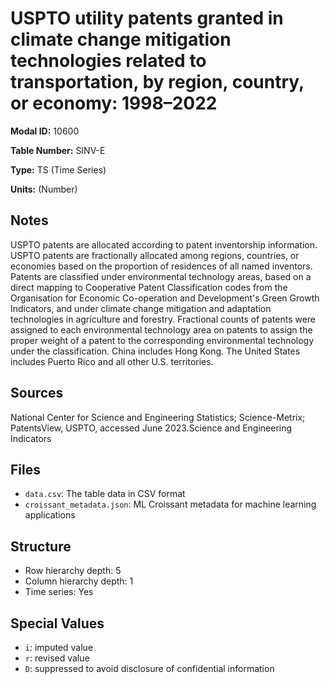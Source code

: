 # USPTO utility patents granted in climate change mitigation technologies related to transportation, by region, country, or economy: 1998–2022

**Modal ID:** 10600

**Table Number:** SINV-E

**Type:** TS (Time Series)

**Units:** (Number)

## Notes

USPTO patents are allocated according to patent inventorship information. USPTO patents are fractionally allocated among regions, countries, or economies based on the proportion of residences of all named inventors. Patents are classified under environmental technology areas, based on a direct mapping to Cooperative Patent Classification codes from the Organisation for Economic Co-operation and Development's Green Growth Indicators, and under climate change mitigation and adaptation technologies in agriculture and forestry. Fractional counts of patents were assigned to each environmental technology area on patents to assign the proper weight of a patent to the corresponding environmental technology under the classification. China includes Hong Kong. The United States includes Puerto Rico and all other U.S. territories.

## Sources

National Center for Science and Engineering Statistics; Science-Metrix; PatentsView, USPTO, accessed June 2023.Science and Engineering Indicators

## Files

- `data.csv`: The table data in CSV format
- `croissant_metadata.json`: ML Croissant metadata for machine learning applications

## Structure

- Row hierarchy depth: 5
- Column hierarchy depth: 1
- Time series: Yes

## Special Values

- `i`: imputed value
- `r`: revised value
- `D`: suppressed to avoid disclosure of confidential information
